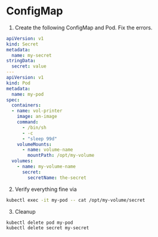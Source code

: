 # ConfigMap

1. Create the following ConfigMap and Pod. Fix the errors.
```yaml 
apiVersion: v1
kind: Secret
metadata:
  name: my-secret
stringData:
  secret: value
---
apiVersion: v1
kind: Pod
metadata:
  name: my-pod
spec:
  containers:
  - name: vol-printer
    image: an-image
    command:
      - /bin/sh
      - -c
      - "sleep 99d"
    volumeMounts:
      - name: volume-name
        mountPath: /opt/my-volume
  volumes:
    - name: my-volume-name
      secret:
        secretName: the-secret
```
2. Verify everything fine via
```bash
kubectl exec -it my-pod -- cat /opt/my-volume/secret
```
3. Cleanup
```bash
kubectl delete pod my-pod
kubectl delete secret my-secret
```
